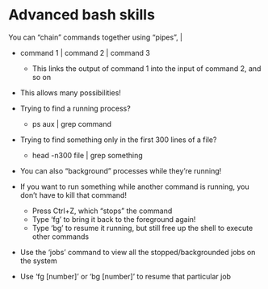 # Advanced bash skills

You can “chain” commands together using “pipes”, |

- command 1 | command 2 | command 3

  - This links the output of command 1 into the input of command 2, and so on

- This allows many possibilities!

- Trying to find a running process?

  - ps aux | grep command

- Trying to find something only in the first 300 lines of a file? 

  - head -n300 file | grep something

- You can also “background” processes while they’re running!

- If you want to run something while another command is running, you don’t have to kill that command!

  - Press Ctrl+Z, which “stops” the command
  - Type ‘fg’ to bring it back to the foreground again!
  - Type ‘bg’ to resume it running, but still free up the shell to execute other commands

- Use the ‘jobs’ command to view all the stopped/backgrounded jobs on the system

- Use ‘fg [number]’ or ‘bg [number]’ to resume that particular job
